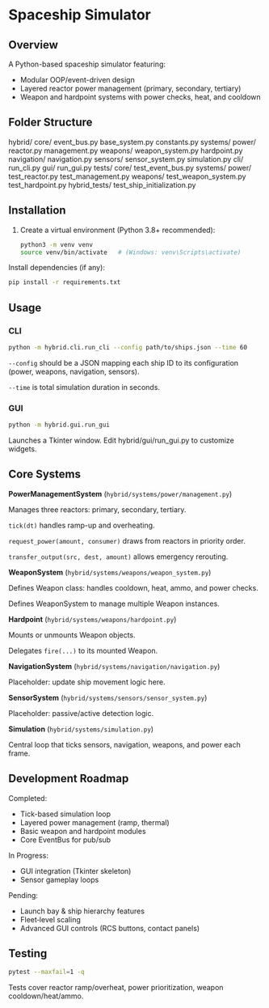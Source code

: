 # Spaceship Simulator

## Overview
A Python-based spaceship simulator featuring:
- Modular OOP/event-driven design
- Layered reactor power management (primary, secondary, tertiary)
- Weapon and hardpoint systems with power checks, heat, and cooldown

## Folder Structure
hybrid/
core/
event_bus.py
base_system.py
constants.py
systems/
power/
reactor.py
management.py
weapons/
weapon_system.py
hardpoint.py
navigation/
navigation.py
sensors/
sensor_system.py
simulation.py
cli/
run_cli.py
gui/
run_gui.py
tests/
core/
test_event_bus.py
systems/
power/
test_reactor.py
test_management.py
weapons/
test_weapon_system.py
test_hardpoint.py
hybrid_tests/
test_ship_initialization.py

## Installation
1. Create a virtual environment (Python 3.8+ recommended):
   ```bash
   python3 -m venv venv
   source venv/bin/activate   # (Windows: venv\Scripts\activate)
   ```
Install dependencies (if any):
```bash
pip install -r requirements.txt
```

## Usage
### CLI
```bash
python -m hybrid.cli.run_cli --config path/to/ships.json --time 60
```
`--config` should be a JSON mapping each ship ID to its configuration (power, weapons, navigation, sensors).

`--time` is total simulation duration in seconds.

### GUI
```bash
python -m hybrid.gui.run_gui
```
Launches a Tkinter window. Edit hybrid/gui/run_gui.py to customize widgets.

## Core Systems
**PowerManagementSystem** (`hybrid/systems/power/management.py`)

Manages three reactors: primary, secondary, tertiary.

`tick(dt)` handles ramp-up and overheating.

`request_power(amount, consumer)` draws from reactors in priority order.

`transfer_output(src, dest, amount)` allows emergency rerouting.

**WeaponSystem** (`hybrid/systems/weapons/weapon_system.py`)

Defines Weapon class: handles cooldown, heat, ammo, and power checks.

Defines WeaponSystem to manage multiple Weapon instances.

**Hardpoint** (`hybrid/systems/weapons/hardpoint.py`)

Mounts or unmounts Weapon objects.

Delegates `fire(...)` to its mounted Weapon.

**NavigationSystem** (`hybrid/systems/navigation/navigation.py`)

Placeholder: update ship movement logic here.

**SensorSystem** (`hybrid/systems/sensors/sensor_system.py`)

Placeholder: passive/active detection logic.

**Simulation** (`hybrid/systems/simulation.py`)

Central loop that ticks sensors, navigation, weapons, and power each frame.

## Development Roadmap
Completed:

- Tick-based simulation loop
- Layered power management (ramp, thermal)
- Basic weapon and hardpoint modules
- Core EventBus for pub/sub

In Progress:

- GUI integration (Tkinter skeleton)
- Sensor gameplay loops

Pending:

- Launch bay & ship hierarchy features
- Fleet‐level scaling
- Advanced GUI controls (RCS buttons, contact panels)

## Testing
```bash
pytest --maxfail=1 -q
```
Tests cover reactor ramp/overheat, power prioritization, weapon cooldown/heat/ammo.
